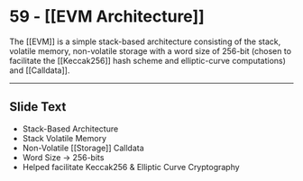 # 59 - [[EVM Architecture]]

The [[EVM]] is a simple stack-based architecture consisting of the stack, volatile memory, non-volatile storage with a word size of 256-bit (chosen to facilitate the [[Keccak256]] hash scheme and elliptic-curve computations) and [[Calldata]].

___
## Slide Text
- Stack-Based Architecture
- Stack Volatile Memory
- Non-Volatile [[Storage]] Calldata
- Word Size -> 256-bits
- Helped facilitate Keccak256 & Elliptic Curve Cryptography 

